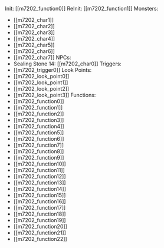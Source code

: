 Init: [[m7202_function0]]
ReInit: [[m7202_function1]]
Monsters:
- [[m7202_char1]]
- [[m7202_char2]]
- [[m7202_char3]]
- [[m7202_char4]]
- [[m7202_char5]]
- [[m7202_char6]]
- [[m7202_char7]]
NPCs:
- Sealing Stone 14: [[m7202_char0]]
Triggers:
- [[m7202_trigger0]]
Look Points:
- [[m7202_look_point0]]
- [[m7202_look_point1]]
- [[m7202_look_point2]]
- [[m7202_look_point3]]
Functions:
- [[m7202_function0]]
- [[m7202_function1]]
- [[m7202_function2]]
- [[m7202_function3]]
- [[m7202_function4]]
- [[m7202_function5]]
- [[m7202_function6]]
- [[m7202_function7]]
- [[m7202_function8]]
- [[m7202_function9]]
- [[m7202_function10]]
- [[m7202_function11]]
- [[m7202_function12]]
- [[m7202_function13]]
- [[m7202_function14]]
- [[m7202_function15]]
- [[m7202_function16]]
- [[m7202_function17]]
- [[m7202_function18]]
- [[m7202_function19]]
- [[m7202_function20]]
- [[m7202_function21]]
- [[m7202_function22]]
